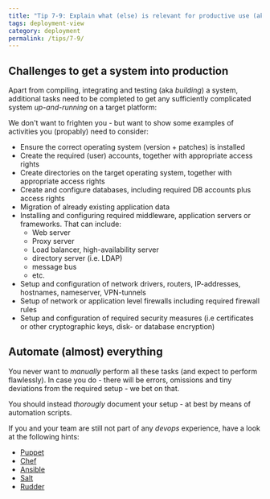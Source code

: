 ```yaml
---
title: "Tip 7-9: Explain what (else) is relevant for productive use (aka operation) of the system!"
tags: deployment-view
category: deployment
permalink: /tips/7-9/
---
```


## Challenges to get a system into production

Apart from compiling, integrating and testing (aka _building_) a system,
additional tasks need to be completed to get any sufficiently complicated
system _up-and-running_ on a target platform:

We don't want to frighten you - but want to show some examples
of activities you (propably) need to consider:

* Ensure the correct operating system (version + patches) is installed
* Create the required (user) accounts, together with appropriate access rights
* Create directories on the target operating system, together with
appropriate access rights
* Create and configure databases, including required DB accounts plus access rights
* Migration of already existing application data
* Installing and configuring required middleware, application servers or frameworks. That
can include:
  * Web server
  * Proxy server
  * Load balancer, high-availability server
  * directory server (i.e. LDAP)
  * message bus
  * etc.
* Setup and configuration of network drivers, routers, IP-addresses, hostnames,
nameserver, VPN-tunnels
* Setup of network or application level firewalls including required firewall rules
* Setup and configuration of required security measures (i.e certificates or other
  cryptographic keys, disk- or database encryption)


## Automate (almost) everything

You never want to _manually_ perform all these tasks (and expect to perform
  flawlessly). In case you do - there will be errors, omissions and tiny deviations
  from the required setup - we bet on that.

You should instead _thorougly_ document your setup - at best by means of automation
scripts.

If you and your team are still not part of any _devops_ experience, have a look at
the following hints:

* [Puppet](https://puppet.com/)
* [Chef](https://www.chef.io/)
* [Ansible](https://www.ansible.com/)
* [Salt](https://saltstack.com/)
* [Rudder](http://www.normation.com/en/)
